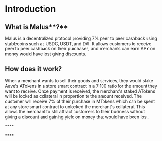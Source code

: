 # Introduction

## What is Malus**?**

Malus is a decentralized protocol providing 7% peer to peer cashback using stablecoins such as USDC, USDT, and DAI. It allows customers to receive peer to peer cashback on their purchases, and merchants can earn APY on money would have lost giving discounts. 

## How does it work?

When a merchant wants to sell their goods and services, they would stake Aave's ATokens in a store smart contract in a 7:100 ratio for the amount they want to receive. Once payment is received, the merchant's staked ATokens will be locked as collateral in proportion to the amount received. The customer will receive 7% of their purchase in MTokens which can be spent at any store smart contract to unlocked the merchant's collateral. This allows the merchant to still attract customers to their business without giving a discount and gaining yield on money that would have been lost.    

\*\*\*\*

\*\*\*\*

